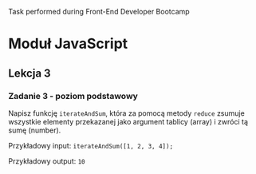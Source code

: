 Task performed during Front-End Developer Bootcamp

# Moduł JavaScript

## Lekcja 3

### Zadanie 3 - poziom podstawowy

Napisz funkcję `iterateAndSum`, która za pomocą metody `reduce` zsumuje wszystkie elementy przekazanej jako argument tablicy (array) i zwróci tą sumę (number).

Przykładowy input:
`iterateAndSum([1, 2, 3, 4]);`

Przykładowy output:
`10`
